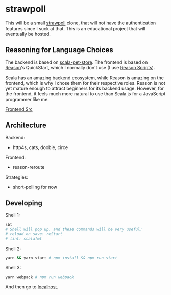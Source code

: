 # strawpoll

This will be a small [strawpoll](https://strawpoll.me) clone, that will not have the authentication features since I suck at that. This is an educational project that will eventually be hosted.

## Reasoning for Language Choices

The backend is based on [scala-pet-store](https://github.com/pauljamescleary/scala-pet-store).
The frontend is based on [Reason](https://reasonml.github.io)'s QuickStart, which I normally don't use (I use [Reason Scripts](https://github.com/reasonml-old/reason-scripts/blob/master/README.md)).

Scala has an amazing backend ecosystem, while Reason is amazing on the frontend, which is why I chose them for their respective roles.
Reason is not yet mature enough to attract beginners for its backend usage. However, for the frontend, it feels much more natural to use than Scala.js for a JavaScript programmer like me.

[Frontend Src](https://github.com/cnguy/strawpoll/tree/master/src/main/resources/frontend)

## Architecture

Backend:
* http4s, cats, doobie, circe

Frontend:
* reason-reroute

Strategies:
* short-polling for now

## Developing

Shell 1:
```sh
sbt
# Shell will pop up, and these commands will be very useful:
# reload on save: reStart
# lint: scalafmt
```

Shell 2:
```sh
yarn && yarn start # npm install && npm run start
```

Shell 3:
```sh
yarn webpack # npm run webpack
```

And then go to [localhost](http://localhost:8080).
